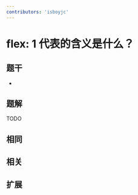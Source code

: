 ```yaml
---
contributors: 'isboyjc'
---
```


# flex: 1 代表的含义是什么？


## 题干

- 



## 题解

<!-- ::: details 点我查看题解 -->

  TODO

<!-- ::: -->



## 相同


## 相关


## 扩展

